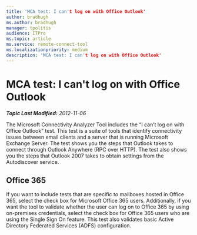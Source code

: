 ```yaml
---
title: 'MCA test: I can't log on with Office Outlook'
author: bradhugh
ms.author: bradhugh
manager: tpolitis
audience: ITPro 
ms.topic: article 
ms.service: remote-connect-tool
ms.localizationpriority: medium
description: 'MCA test: I can't log on with Office Outlook'
---
```



# MCA test: I can't log on with Office Outlook


_**Topic Last Modified:** 2012-11-06_

The Microsoft Connectivity Analyzer Tool includes the “I can’t log on with Office Outlook” test. This test is a suite of tools that identify connectivity issues between email clients and a server that is running Microsoft Exchange Server. The test shows you the steps that Outlook takes to connect through Outlook Anywhere (RPC over HTTP). The test also shows you the steps that Outlook 2007 takes to obtain settings from the Autodiscover service.

<div>

## Office 365

If you want to include tests that are specific to mailboxes hosted in Office 365, select the check box for Microsoft Office 365 users. Additionally, if you want the tool to validate whether the user can log on to Office 365 by using on-premises credentials, select the check box for Office 365 users who are using the Single Sign On feature. This test also validates basic Active Directory Federated Services (ADFS) configuration.

</div>

</div>

<span> </span>

</div>

</div>

</div>

